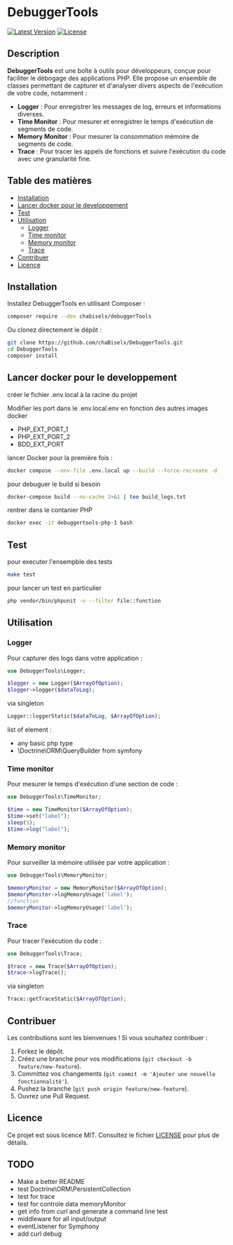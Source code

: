 
# DebuggerTools

[![Latest Version](https://img.shields.io/github/v/tag/chaBiselx/DebuggerTools?label=version&sort=semver)](https://github.com/chaBiselx/DebuggerTools/releases)
[![License](https://img.shields.io/github/license/chaBiselx/DebuggerTools)](https://github.com/chaBiselx/DebuggerTools/blob/main/LICENSE)

## Description

**DebuggerTools** est une boîte à outils pour développeurs, conçue pour faciliter le débogage des applications PHP. Elle propose un ensemble de classes permettant de capturer et d'analyser divers aspects de l'exécution de votre code, notamment :

- **Logger** : Pour enregistrer les messages de log, erreurs et informations diverses.
- **Time Monitor** : Pour mesurer et enregistrer le temps d'exécution de segments de code.
- **Memory Monitor** : Pour mesurer la consommation mémoire de segments de code.
- **Trace** : Pour tracer les appels de fonctions et suivre l'exécution du code avec une granularité fine.

## Table des matières

- [Installation](#installation)
- [Lancer docker pour le developpement](#docker)
- [Test](#Test)
- [Utilisation](#utilisation)
  - [Logger](#logger)
  - [Time monitor](#time-monitor)
  - [Memory monitor](#memory-monitor)
  - [Trace](#trace)
- [Contribuer](#contribuer)
- [Licence](#licence)

## Installation

Installez DebuggerTools en utilisant Composer :

```bash
composer require --dev chabiselx/debuggerTools
```

Ou clonez directement le dépôt :

```bash
git clone https://github.com/chaBiselx/DebuggerTools.git
cd DebuggerTools
composer install
```

## Lancer docker pour le developpement

créer le fichier .env.local à la racine du projet

Modifier les port dans le .env.local.env en fonction des autres images docker
- PHP_EXT_PORT_1
- PHP_EXT_PORT_2
- BDD_EXT_PORT


lancer Docker pour la première fois : 
```bash
docker compose --env-file .env.local up --build --force-recreate -d
```

pour debuguer le build si besoin
```bash
docker-compose build --no-cache 2>&1 | tee build_logs.txt
``` 

rentrer dans le contanier PHP 
```bash
docker exec -it debuggertools-php-1 bash
```

## Test 

pour executer l'ensempble des tests
```bash
make test
```

pour lancer un test en particulier
```bash
php vendor/bin/phpunit -v --filter file::function
```

## Utilisation

### Logger

Pour capturer des logs dans votre application :

```php
use DebuggerTools\Logger;

$logger = new Logger($ArrayOfOption);
$logger->logger($dataToLog);

```

via singleton 

```php
Logger::loggerStatic($dataToLog, $ArrayOfOption);
```

list of element : 
- any basic php type
- \Doctrine\ORM\QueryBuilder from symfony

### Time monitor

Pour mesurer le temps d'exécution d'une section de code :

```php
use DebuggerTools\TimeMonitor;

$time = new TimeMonitor($ArrayOfOption);
$time->set("label");
sleep(5);
$time->log("label");
```

### Memory monitor

Pour surveiller la mémoire utilisée par votre application :

```php
use DebuggerTools\MemoryMonitor;

$memoryMonitor = new MemoryMonitor($ArrayOfOption);
$memoryMonitor->logMemoryUsage('label');
//function
$memoryMonitor->logMemoryUsage('label');
```

### Trace

Pour tracer l'exécution du code :

```php
use DebuggerTools\Trace;

$trace = new Trace($ArrayOfOption);
$trace->logTrace();
```


via singleton 

```php
Trace::getTraceStatic($ArrayOfOption);
```

## Contribuer

Les contributions sont les bienvenues ! Si vous souhaitez contribuer :

1. Forkez le dépôt.
2. Créez une branche pour vos modifications (`git checkout -b feature/new-feature`).
3. Committez vos changements (`git commit -m 'Ajouter une nouvelle fonctionnalité'`).
4. Pushez la branche (`git push origin feature/new-feature`).
5. Ouvrez une Pull Request.

## Licence

Ce projet est sous licence MIT. Consultez le fichier [LICENSE](https://github.com/chaBiselx/DebuggerTools/blob/main/LICENSE) pour plus de détails.

## TODO

- Make a better README
- test Doctrine\ORM\PersistentCollection
- test for trace
- test for controle data memoryMonitor
- get info from curl and generate a command line test
- middleware for all input/output
- eventListener for Symphony
- add curl debug 